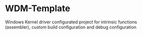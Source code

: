 # WDM-Template
Windows Kernel driver configurated project for intrinsic functions (assembler), custom build configuration and debug configuration
